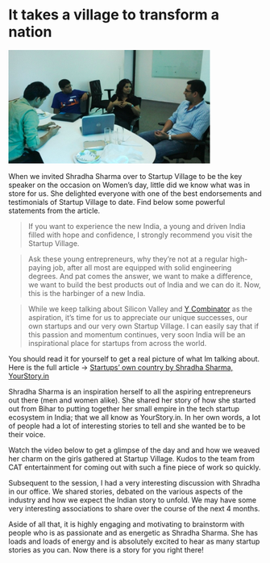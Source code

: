 # It takes a village to transform a nation

![](../.gitbook/assets/image.png)

When we invited Shradha Sharma over to Startup Village to be the key speaker on the occasion on Women’s day, little did we know what was in store for us. She delighted everyone with one of the best endorsements and testimonials of Startup Village to date. Find below some powerful statements from the article.

> If you want to experience the new India, a young and driven India filled with hope and confidence, I strongly recommend you visit the Startup Village.

> Ask these young entrepreneurs, why they’re not at a regular high-paying job, after all most are equipped with solid engineering degrees. And pat comes the answer, we want to make a difference, we want to build the best products out of India and we can do it. Now, this is the harbinger of a new India.

> While we keep talking about Silicon Valley and [Y Combinator](http://ycombinator.com/) as the aspiration, it’s time for us to appreciate our unique successes, our own startups and our very own Startup Village. I can easily say that if this passion and momentum continues, very soon India will be an inspirational place for startups from across the world.

You should read it for yourself to get a real picture of what Im talking about. Here is the full article -&gt; [Startups’ own country by Shradha Sharma, YourStory.in](http://yourstory.in/2013/03/startups-own-country/)

Shradha Sharma is an inspiration herself to all the aspiring entrepreneurs out there \(men and women alike\). She shared her story of how she started out from Bihar to putting together her small empire in the tech startup ecosystem in India; that we all know as YourStory.in. In her own words, a lot of people had a lot of interesting stories to tell and she wanted be to be their voice.

Watch the video below to get a glimpse of the day and and how we weaved her charm on the girls gathered at Startup Village. Kudos to the team from CAT entertainment for coming out with such a fine piece of work so quickly.

Subsequent to the session, I had a very interesting discussion with Shradha in our office. We shared stories, debated on the various aspects of the industry and how we expect the Indian story to unfold. We may have some very interesting associations to share over the course of the next 4 months.

Aside of all that, it is highly engaging and motivating to brainstorm with people who is as passionate and as energetic as Shradha Sharma. She has loads and loads of energy and is absolutely excited to hear as many startup stories as you can. Now there is a story for you right there!


